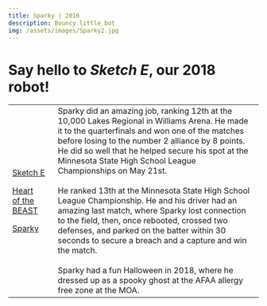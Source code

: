 ```yaml
---
title: Sparky | 2016
description: Bouncy little bot
img: /assets/images/Sparky2.jpg
---
```

<script src="https://ajax.googleapis.com/ajax/libs/jquery/2.1.3/jquery.min.js"></script>
<script src="/assets/js/lightbox.js"></script>

<table>
	<thead><h1>Say hello to <em>Sketch E</em>, our 2018 robot!</h1></thead>
	<tbody>
		<tr>
			<td>
				<!-- <p><a href="/main/?robots/2019">CPU5</a></p> -->
				<p><a href="/main/?robots/2018">Sketch E</a></p>
				<p><a href="/main/?robots/2017">Heart of the BEAST</a></p>
				<p><a href="/main/?robots/2016">Sparky</a></p>
			</td>
			<td>
				Sparky did an amazing job, ranking 12th at the 10,000 Lakes Regional in Williams Arena. He made it to the quarterfinals and won one of the matches before losing to the number 2 alliance by 8 points. He did so well that he helped secure his spot at the Minnesota State High School League Championships on May 21st.
<br/><br/>
				He ranked 13th at the Minnesota State High School League Championship. He and his driver had an amazing last match, where Sparky lost connection to the field, then, once rebooted, crossed two defenses, and parked on the batter within 30 seconds to secure a breach and a capture and win the match.
<br/><br/>
				Sparky had a fun Halloween in 2018, where he dressed up as a spooky ghost at the AFAA allergy free zone at the MOA.
			</td>				
		</tr>
	</tbody>
</table>


<div style="text-align: center;" id="photos"></div>
<script>
	window.onload = function() {
	insertLightbox([
	'/assets/images/SparkySpooky.jpg',
	'/assets/images/SparkySpooky2.jpg'
	], [
	'Our 2016 robot, Sparky in it\'s 2018 Halloween costume',
	'Sparky driving around in costume'
	]);
};
</script>
<script>document.onkeydown = checkKey;</script>